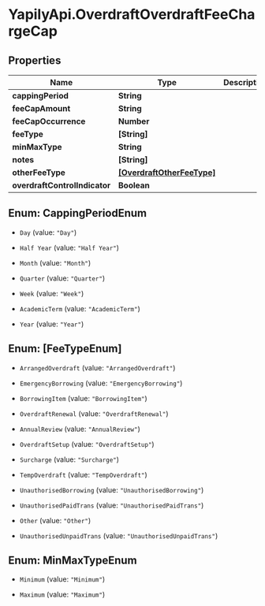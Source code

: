 # YapilyApi.OverdraftOverdraftFeeChargeCap

## Properties
Name | Type | Description | Notes
------------ | ------------- | ------------- | -------------
**cappingPeriod** | **String** |  | [optional] 
**feeCapAmount** | **String** |  | [optional] 
**feeCapOccurrence** | **Number** |  | [optional] 
**feeType** | **[String]** |  | [optional] 
**minMaxType** | **String** |  | [optional] 
**notes** | **[String]** |  | [optional] 
**otherFeeType** | [**[OverdraftOtherFeeType]**](OverdraftOtherFeeType.md) |  | [optional] 
**overdraftControlIndicator** | **Boolean** |  | [optional] 


<a name="CappingPeriodEnum"></a>
## Enum: CappingPeriodEnum


* `Day` (value: `"Day"`)

* `Half Year` (value: `"Half Year"`)

* `Month` (value: `"Month"`)

* `Quarter` (value: `"Quarter"`)

* `Week` (value: `"Week"`)

* `AcademicTerm` (value: `"AcademicTerm"`)

* `Year` (value: `"Year"`)




<a name="[FeeTypeEnum]"></a>
## Enum: [FeeTypeEnum]


* `ArrangedOverdraft` (value: `"ArrangedOverdraft"`)

* `EmergencyBorrowing` (value: `"EmergencyBorrowing"`)

* `BorrowingItem` (value: `"BorrowingItem"`)

* `OverdraftRenewal` (value: `"OverdraftRenewal"`)

* `AnnualReview` (value: `"AnnualReview"`)

* `OverdraftSetup` (value: `"OverdraftSetup"`)

* `Surcharge` (value: `"Surcharge"`)

* `TempOverdraft` (value: `"TempOverdraft"`)

* `UnauthorisedBorrowing` (value: `"UnauthorisedBorrowing"`)

* `UnauthorisedPaidTrans` (value: `"UnauthorisedPaidTrans"`)

* `Other` (value: `"Other"`)

* `UnauthorisedUnpaidTrans` (value: `"UnauthorisedUnpaidTrans"`)




<a name="MinMaxTypeEnum"></a>
## Enum: MinMaxTypeEnum


* `Minimum` (value: `"Minimum"`)

* `Maximum` (value: `"Maximum"`)




